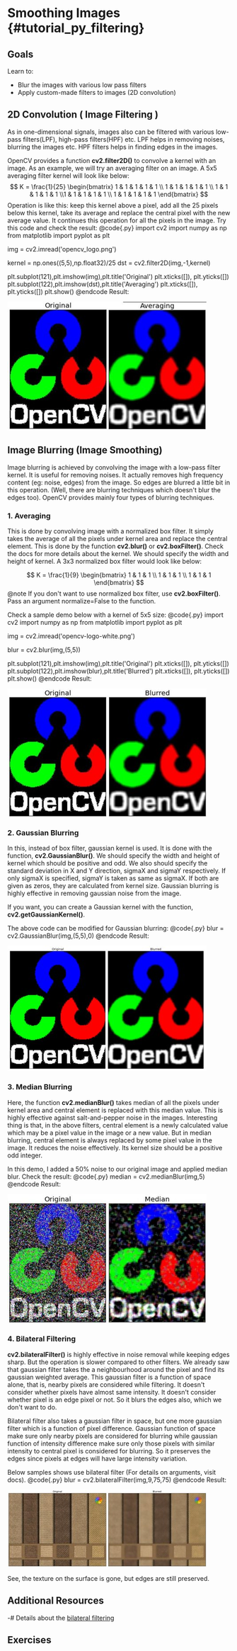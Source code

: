 Smoothing Images {#tutorial_py_filtering}
================

Goals
-----

Learn to:
-   Blur the images with various low pass filters
-   Apply custom-made filters to images (2D convolution)

2D Convolution ( Image Filtering )
----------------------------------

As in one-dimensional signals, images also can be filtered with various low-pass filters(LPF), high-pass filters(HPF) etc. LPF helps in removing noises, blurring the images etc. HPF filters helps in finding edges in the images.

OpenCV provides a function **cv2.filter2D()** to convolve a kernel with an image. As an example, we will try an averaging filter on an image. A 5x5 averaging filter kernel will look like below:
$$
K =  \frac{1}{25} \begin{bmatrix} 1 & 1 & 1 & 1 & 1 \\ 1 & 1 & 1 & 1 & 1 \\ 1 & 1 & 1 & 1 & 1 \\1 & 1 & 1 & 1 & 1 \\ 1 & 1 & 1 & 1 & 1 \end{bmatrix}
$$
Operation is like this: keep this kernel above a pixel, add all the 25 pixels below this kernel, take its average and replace the central pixel with the new average value. It continues this operation for all the pixels in the image. Try this code and check the result:
@code{.py}
import cv2
import numpy as np
from matplotlib import pyplot as plt

img = cv2.imread('opencv_logo.png')

kernel = np.ones((5,5),np.float32)/25
dst = cv2.filter2D(img,-1,kernel)

plt.subplot(121),plt.imshow(img),plt.title('Original')
plt.xticks([]), plt.yticks([])
plt.subplot(122),plt.imshow(dst),plt.title('Averaging')
plt.xticks([]), plt.yticks([])
plt.show()
@endcode
Result:

![image](images/filter.jpg)

Image Blurring (Image Smoothing)
--------------------------------

Image blurring is achieved by convolving the image with a low-pass filter kernel. It is useful for removing noises. It actually removes high frequency content (eg: noise, edges) from the image. So edges are blurred a little bit in this operation. (Well, there are blurring techniques which doesn't blur the edges too). OpenCV provides mainly four types of blurring techniques.

### 1. Averaging

This is done by convolving image with a normalized box filter. It simply takes the average of all the pixels under kernel area and replace the central element. This is done by the function **cv2.blur()** or **cv2.boxFilter()**. Check the docs for more details about the kernel. We should specify the width and height of kernel. A 3x3 normalized box filter would look like below:

$$
K =  \frac{1}{9} \begin{bmatrix} 1 & 1 & 1  \\ 1 & 1 & 1 \\ 1 & 1 & 1 \end{bmatrix}
$$
@note If you don't want to use normalized box filter, use **cv2.boxFilter()**. Pass an argument normalize=False to the function.

Check a sample demo below with a kernel of 5x5 size:
@code{.py}
import cv2
import numpy as np
from matplotlib import pyplot as plt

img = cv2.imread('opencv-logo-white.png')

blur = cv2.blur(img,(5,5))

plt.subplot(121),plt.imshow(img),plt.title('Original')
plt.xticks([]), plt.yticks([])
plt.subplot(122),plt.imshow(blur),plt.title('Blurred')
plt.xticks([]), plt.yticks([])
plt.show()
@endcode
Result:

![image](images/blur.jpg)

### 2. Gaussian Blurring

In this, instead of box filter, gaussian kernel is used. It is done with the function, **cv2.GaussianBlur()**. We should specify the width and height of kernel which should be positive and odd. We also should specify the standard deviation in X and Y direction, sigmaX and sigmaY respectively. If only sigmaX is specified, sigmaY is taken as same as sigmaX. If both are given as zeros, they are calculated from kernel size. Gaussian blurring is highly effective in removing gaussian noise from the image.

If you want, you can create a Gaussian kernel with the function, **cv2.getGaussianKernel()**.

The above code can be modified for Gaussian blurring:
@code{.py}
blur = cv2.GaussianBlur(img,(5,5),0)
@endcode
Result:

![image](images/gaussian.jpg)

### 3. Median Blurring

Here, the function **cv2.medianBlur()** takes median of all the pixels under kernel area and central element is replaced with this median value. This is highly effective against salt-and-pepper noise in the images. Interesting thing is that, in the above filters, central element is a newly calculated value which may be a pixel value in the image or a new value. But in median blurring, central element is always replaced by some pixel value in the image. It reduces the noise effectively. Its kernel size should be a positive odd integer.

In this demo, I added a 50% noise to our original image and applied median blur. Check the result:
@code{.py}
median = cv2.medianBlur(img,5)
@endcode
Result:

![image](images/median.jpg)

### 4. Bilateral Filtering

**cv2.bilateralFilter()** is highly effective in noise removal while keeping edges sharp. But the operation is slower compared to other filters. We already saw that gaussian filter takes the a neighbourhood around the pixel and find its gaussian weighted average. This gaussian filter is a function of space alone, that is, nearby pixels are considered while filtering. It doesn't consider whether pixels have almost same intensity. It doesn't consider whether pixel is an edge pixel or not. So it blurs the edges also, which we don't want to do.

Bilateral filter also takes a gaussian filter in space, but one more gaussian filter which is a function of pixel difference. Gaussian function of space make sure only nearby pixels are considered for blurring while gaussian function of intensity difference make sure only those pixels with similar intensity to central pixel is considered for blurring. So it preserves the edges since pixels at edges will have large intensity variation.

Below samples shows use bilateral filter (For details on arguments, visit docs).
@code{.py}
blur = cv2.bilateralFilter(img,9,75,75)
@endcode
Result:

![image](images/bilateral.jpg)

See, the texture on the surface is gone, but edges are still preserved.

Additional Resources
--------------------

-#  Details about the [bilateral filtering](http://people.csail.mit.edu/sparis/bf_course/)

Exercises
---------

